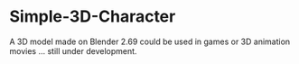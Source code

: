 # Simple-3D-Character
A 3D model made on Blender 2.69 could be used in games or 3D animation movies ... still under development.
